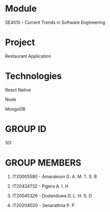 # Module
SE4010 - Current Trends in Software Engineering

# Project
Restaurant Application

# Technologies
React Native

Node

MongoDB

# GROUP ID

101

# GROUP MEMBERS

1. IT20005580 - Amarakoon G. A. M. T. S. B

2. IT20424732 - Pigera A. I. H

3. IT20045326 - Dodanduwa D. L. H. S. D

4. IT20204020 - Senarathna P. P
 